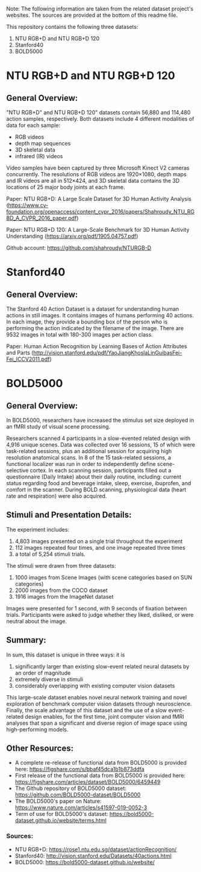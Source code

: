 Note: The following information are taken from the related dataset project's websites. The sources are provided at the bottom of this readme file.

This repository contains the following three datasets:

1) NTU RGB+D and NTU RGB+D 120
2) Stanford40
3) BOLD5000

# NTU RGB+D and NTU RGB+D 120

## General Overview:

"NTU RGB+D" and NTU RGB+D 120" datasets contain 56,880 and 114,480 action samples, respectively. Both datasets include 4 different modalities of data for each sample:

+ RGB videos
+ depth map sequences
+ 3D skeletal data
+ infrared (IR) videos

Video samples have been captured by three Microsoft Kinect V2 cameras concurrently. The resolutions of RGB videos are 1920×1080, depth maps and IR videos are all in 512×424, and 3D skeletal data contains the 3D locations of 25 major body joints at each frame.

Paper: NTU RGB+D: A Large Scale Dataset for 3D Human Activity Analysis (https://www.cv-foundation.org/openaccess/content_cvpr_2016/papers/Shahroudy_NTU_RGBD_A_CVPR_2016_paper.pdf)

Paper: NTU RGB+D 120: A Large-Scale Benchmark for 3D Human Activity Understanding (https://arxiv.org/pdf/1905.04757.pdf)

Github account: https://github.com/shahroudy/NTURGB-D

# Stanford40

## General Overview:

The Stanford 40 Action Dataset is a dataset for understanding human actions in still images. It contains images of humans performing 40 actions. In each image, they provide a bounding box of the person who is performing the action indicated by the filename of the image. There are 9532 images in total with 180-300 images per action class.

Paper: Human Action Recognition by Learning Bases of Action Attributes and Parts (http://vision.stanford.edu/pdf/YaoJiangKhoslaLinGuibasFei-Fei_ICCV2011.pdf)

# BOLD5000

## General Overview:

In BOLD5000, researchers have increased the stimulus set size deployed in an fMRI study of visual scene processing.

Researchers scanned 4 participants in a slow-evented related design with 4,916 unique scenes.
Data was collected over 16 sessions, 15 of which were task-related sessions, plus an additional session for acquiring high resolution anatomical scans.
In 8 of the 15 task-related sessions, a functional localizer was run in order to independently define scene-selective cortex.
In each scanning session, participants filled out a questionnaire (Daily Intake) about their daily routine, including: current status regarding food and beverage intake, sleep, exercise, ibuprofen, and comfort in the scanner. 
During BOLD scanning, physiological data (heart rate and respiration) were also acquired.

## Stimuli and Presentation Details:
The experiment includes:

1) 4,803 images presented on a single trial throughout the experiment
2) 112 images repeated four times, and one image repeated three times
3) a total of 5,254 stimuli trials.

The stimuli were drawn from three datasets:

1) 1000 images from Scene Images (with scene categories based on SUN categories)
2) 2000 images from the COCO dataset
3) 1916 images from the ImageNet dataset

Images were presented for 1 second, with 9 seconds of fixation between trials. Participants were asked to judge whether they liked, disliked, or were neutral about the image.

## Summary:

In sum, this dataset is unique in three ways: it is

1) significantly larger than existing slow-event related neural datasets by an order of magnitude
2) extremely diverse in stimuli
3) considerably overlapping with existing computer vision datasets

This large-scale dataset enables novel neural network training and novel exploration of benchmark computer vision datasets through neuroscience. Finally, the scale advantage of this dataset and the use of a slow event-related design enables, for the first time, joint computer vision and fMRI analyses that span a significant and diverse region of image space using high-performing models.

## Other Resources:
+ A complete re-release of functional data from BOLD5000 is provided here: https://figshare.com/s/bbaf45dca1b1b873ddfa
+ First release of the functional data from BOLD5000 is provided here: https://figshare.com/articles/dataset/BOLD5000/6459449
+ The Github repository of BOLD5000 dataset: https://github.com/BOLD5000-dataset/BOLD5000
+ The BOLD5000's paper on Nature: https://www.nature.com/articles/s41597-019-0052-3
+ Term of use for BOLD5000's dataset: https://bold5000-dataset.github.io/website/terms.html

### Sources: 
+ NTU RGB+D: https://rose1.ntu.edu.sg/dataset/actionRecognition/
+ Stanford40: http://vision.stanford.edu/Datasets/40actions.html
+ BOLD5000: https://bold5000-dataset.github.io/website/
